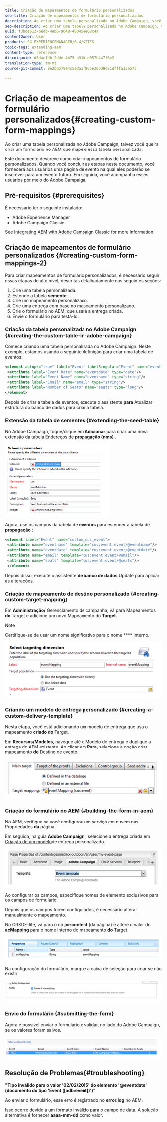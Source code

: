 ```yaml
---
title: Criação de mapeamentos de formulário personalizados
seo-title: Criação de mapeamentos de formulário personalizados
description: Ao criar uma tabela personalizada no Adobe Campaign, você pode criar um formulário no AEM que mapeie para essa tabela personalizada
seo-description: Ao criar uma tabela personalizada no Adobe Campaign, você pode criar um formulário no AEM que mapeie para essa tabela personalizada
uuid: f3bde513-6edb-4eb6-9048-40045ee08c4a
contentOwner: User
products: SG_EXPERIENCEMANAGER/6.4/SITES
topic-tags: extending-aem
content-type: reference
discoiquuid: d5dac1db-2dde-4b75-a31b-e057b447f6e2
translation-type: tm+mt
source-git-commit: 8e2bd579e4c5edaaf86be36bd9d81dfffa13a573

---
```



# Criação de mapeamentos de formulário personalizados{#creating-custom-form-mappings}

Ao criar uma tabela personalizada no Adobe Campaign, talvez você queira criar um formulário no AEM que mapeie essa tabela personalizada.

Este documento descreve como criar mapeamentos de formulário personalizados. Quando você concluir as etapas neste documento, você fornecerá aos usuários uma página de evento na qual eles poderão se inscrever para um evento futuro. Em seguida, você acompanha esses usuários por meio do Adobe Campaign.

## Pré-requisitos {#prerequisites}

É necessário ter o seguinte instalado:

* Adobe Experience Manager
* Adobe Campaign Classic

See [Integrating AEM with Adobe Campaign Classic](/help/sites-administering/campaignonpremise.md) for more information.

## Criação de mapeamentos de formulário personalizados {#creating-custom-form-mappings-2}

Para criar mapeamentos de formulário personalizados, é necessário seguir essas etapas de alto nível, descritas detalhadamente nas seguintes seções:

1. Crie uma tabela personalizada.
1. Estende a tabela **semente** .
1. Crie um mapeamento personalizado.
1. Crie uma entrega com base no mapeamento personalizado.
1. Crie o formulário no AEM, que usará a entrega criada.
1. Envie o formulário para testá-lo.

### Criação da tabela personalizada no Adobe Campaign {#creating-the-custom-table-in-adobe-campaign}

Comece criando uma tabela personalizada no Adobe Campaign. Neste exemplo, estamos usando a seguinte definição para criar uma tabela de eventos:

```xml
<element autopk="true" label="Event" labelSingular="Event" name="event">
 <attribute label="Event Date" name="eventdate" type="date"/>
 <attribute label="Event Name" name="eventname" type="string"/>
 <attribute label="Email" name="email" type="string"/>
 <attribute label="Number of Seats" name="seats" type="long"/>
</element>
```

Depois de criar a tabela de eventos, execute o assistente **para** Atualizar estrutura do banco de dados para criar a tabela.

### Extensão da tabela de sementes {#extending-the-seed-table}

No Adobe Campaign, toque/clique em **Adicionar** para criar uma nova extensão da tabela Endereços de **propagação (nms)** .

![chlimage_1-194](assets/chlimage_1-194.png)

Agora, use os campos da tabela de **eventos** para estender a tabela de **propagação** :

```xml
<element label="Event" name="custom_cus_event">
 <attribute name="eventname" template="cus:event:event/@eventname"/>
 <attribute name="eventdate" template="cus:event:event/@eventdate"/>
 <attribute name="email" template="cus:event:event/@email"/>
 <attribute name="seats" template="cus:event:event/@seats"/>
 </element>
```

Depois disso, execute o assistente **de banco de dados** Update para aplicar as alterações.

### Criação de mapeamento de destino personalizado {#creating-custom-target-mapping}

Em **Administração/** Gerenciamento de campanha, vá para Mapeamentos **do** Target e adicione um novo Mapeamento do **Target.**

>[!NOTE]
>
>Certifique-se de usar um nome significativo para o nome **** Interno.

![chlimage_1-195](assets/chlimage_1-195.png)

### Criando um modelo de entrega personalizado {#creating-a-custom-delivery-template}

Nesta etapa, você está adicionando um modelo de entrega que usa o mapeamento **criado do** Target.

Em **Recursos/Modelos**, navegue até o Modelo de entrega e duplique a entrega do AEM existente. Ao clicar em **Para**, selecione a opção criar mapeamento **de** Destino de evento.

![chlimage_1-196](assets/chlimage_1-196.png)

### Criação do formulário no AEM {#building-the-form-in-aem}

No AEM, verifique se você configurou um serviço em nuvem nas Propriedades **da** página.

Em seguida, na guia **Adobe Campaign** , selecione a entrega criada em [Criação de um modelo](#creating-a-custom-delivery-template)de entrega personalizado.

![chlimage_1-197](assets/chlimage_1-197.png)

Ao configurar os campos, especifique nomes de elemento exclusivos para os campos de formulário.

Depois que os campos forem configurados, é necessário alterar manualmente o mapeamento.

No CRXDE-lite, vá para o nó **jcr:content** (da página) e altere o valor do **acMapping** para o nome interno do mapeamento **do** Target.

![chlimage_1-198](assets/chlimage_1-198.png)

Na configuração do formulário, marque a caixa de seleção para criar se não existir

![chlimage_1-199](assets/chlimage_1-199.png)

### Envio do formulário {#submitting-the-form}

Agora é possível enviar o formulário e validar, no lado do Adobe Campaign, se os valores foram salvos.

![chlimage_1-200](assets/chlimage_1-200.png)

## Resolução de Problemas{#troubleshooting}

**&quot;Tipo inválido para o valor &#39;02/02/2015&#39; do elemento &#39;@eventdate&#39; (documento do tipo &#39;Event ([adb:event])&#39;)&quot;**

Ao enviar o formulário, esse erro é registrado no **error.log** no AEM.

Isso ocorre devido a um formato inválido para o campo de data. A solução alternativa é fornecer **aaaa-mm-dd** como valor.

